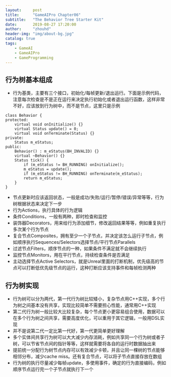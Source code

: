 ```yaml
---
layout:     post
title:      "GameAIPro Chapter06"
subtitle:   "The Behavior Tree Starter Kit"
date:       2019-08-27 17:20:00
author:     "zhouhd"
header-img: "img/about-bg.jpg"
catalog: true
tags:
    - GameAI
    - GameAIPro
    - GameProgramming
---
```


## 行为树基本组成
   - 行为基类，主要有三个接口，初始化/每帧更新/退出运行。下面是示例代码，注意每次检查是不是正在运行来决定执行初始化或者退出运行函数，这样非常不好，应该放到行为树中，而不是节点，这里只是示例

```
class Behavior {
protected:
    virtual void onInitialize() {}
    virtual Status update() = 0;
    virtual void onTerminate(Status) {}
private:
    Status m_eStatus;
public:
    Behavior() : m_eStatus(BH_INVALID) {}
    virtual ~Behavior() {}
    Status tick() {
        if (m_eStatus != BH_RUNNING) onInitialize();
        m_eStatus = update();
        if (m_eStatus != BH_RUNNING) onTerminate(m_eStatus);
        return m_eStatus;
    }
}
```

   - 节点更新时应该返回状态，一般是成功/失败/运行/暂停/错误/异常等等，行为树根据状态来决定下一步
   - 行为Actions，执行具体的行为逻辑
   - 条件Conditions，一般有两种，即时检查和监控
   - 装饰器Decorators，用来给行为添加细节，修改返回结果等等，例如重复执行多次某个行为节点
   - 复合节点Composites，拥有至少一个子节点，并决定该怎么运行子节点，例如顺序执行Sequences/Selectors选择节点/平行节点Parallels
   - 过滤节点Filters，顺序节点的一种，如果条件不满足就不会继续执行
   - 监控节点Monitors，用在平行节点，持续检查条件是否满足
   - 主动选择节点Active Selectors，就是Unreal里面的打断机制，优先级高的节点可以打断低优先级节点的运行，这种打断应该支持事件和每帧检测两种

## 行为树实现
   - 行为树可以分为两代，第一代行为树比较矮小，复杂节点用C++实现，多个行为树之间基本没有共享，实现比较简单不需要担心性能，通常用C++实现
   - 第二代行为树一般比较大比较复杂，每个节点更小更容易组合使用，数据可以在多个行为树之间共享，需要高度优化，可以重用于其它逻辑，一般用DSL实现
   - 并不是说第二代一定比第一代好，第一代更简单更好理解
   - 多个实体间共享行为树可以大大减少内存消耗，例如共享同一个行为树或者子树，可以节省节点间的指针等等，这样就需要将各自的运行时数据抽出来
   - 提前统一分配行为树节点内存可以有效减少卡顿，并且让同一棵树的节点能够相邻分布，减少cache miss。还有复合节点，可以将子节点直接存放在数组
   - 行为树的执行尽量减少每帧update，多使用事件，确定的行为直接编码，例如顺序节点运行完一个子节点就执行下一个
